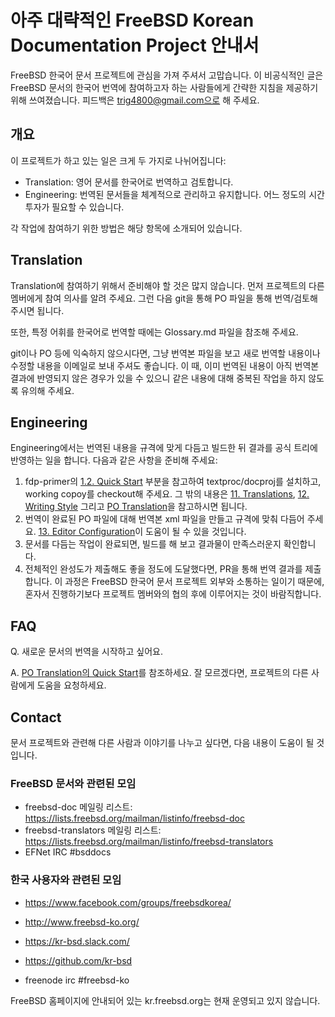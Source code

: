 # 아주 대략적인 FreeBSD Korean Documentation Project 안내서

FreeBSD 한국어 문서 프로젝트에 관심을 가져 주셔서 고맙습니다. 이 비공식적인 글은 FreeBSD 문서의 한국어 번역에 참여하고자 하는 사람들에게 간략한 지침을 제공하기 위해 쓰여졌습니다. 피드백은 trig4800@gmail.com으로 해 주세요.

## 개요

이 프로젝트가 하고 있는 일은 크게 두 가지로 나뉘어집니다:

* Translation: 영어 문서를 한국어로 번역하고 검토합니다.
* Engineering: 번역된 문서들을 체계적으로 관리하고 유지합니다. 어느 정도의 시간 투자가 필요할 수 있습니다.

각 작업에 참여하기 위한 방법은 해당 항목에 소개되어 있습니다.

## Translation

Translation에 참여하기 위해서 준비해야 할 것은 많지 않습니다. 먼저 프로젝트의 다른 멤버에게 참여 의사를 알려 주세요. 그런 다음 git을 통해 PO 파일을 통해 번역/검토해 주시면 됩니다.

또한, 특정 어휘를 한국어로 번역할 때에는 Glossary.md 파일을 참조해 주세요.

git이나 PO 등에 익숙하지 않으시다면, 그냥 번역본 파일을 보고 새로 번역할 내용이나 수정할 내용을 이메일로 보내 주셔도 좋습니다. 이 때, 이미 번역된 내용이 아직 번역본 결과에 반영되지 않은 경우가 있을 수 있으니 같은 내용에 대해 중복된 작업을 하지 않도록 유의해 주세요.

## Engineering

Engineering에서는 번역된 내용을 규격에 맞게 다듬고 빌드한 뒤 결과를 공식 트리에 반영하는 일을 합니다. 다음과 같은 사항을 준비해 주세요:

1. fdp-primer의 [1.2. Quick Start](https://www.freebsd.org/doc/en_US.ISO8859-1/books/fdp-primer/overview-quick-start.html) 부분을 참고하여 textproc/docproj를 설치하고, working copoy를 checkout해 주세요.
그 밖의 내용은 [11. Translations](https://www.freebsd.org/doc/en_US.ISO8859-1/books/fdp-primer/translations.html), [12. Writing Style](https://www.freebsd.org/doc/en_US.ISO8859-1/books/fdp-primer/writing-style.html) 그리고 [PO Translation](http://wonkity.com/~wblock/tmp/translation/po-translations.html)을 참고하시면 됩니다.
2. 번역이 완료된 PO 파일에 대해 번역본 xml 파일을 만들고 규격에 맞춰 다듬어 주세요. [13. Editor Configuration](https://www.freebsd.org/doc/en_US.ISO8859-1/books/fdp-primer/editor-config.html)이 도움이 될 수 있을 것입니다.
3. 문서를 다듬는 작업이 완료되면, 빌드를 해 보고 결과물이 만족스러운지 확인합니다.
4. 전체적인 완성도가 제출해도 좋을 정도에 도달했다면, PR을 통해 번역 결과를 제출합니다. 이 과정은 FreeBSD 한국어 문서 프로젝트 외부와 소통하는 일이기 때문에, 혼자서 진행하기보다 프로젝트 멤버와의 협의 후에 이루어지는 것이 바람직합니다.

## FAQ

Q. 새로운 문서의 번역을 시작하고 싶어요.

A. [PO Translation의 Quick Start](http://wonkity.com/~wblock/tmp/translation/po-translations-quick-start.html)를 참조하세요. 잘 모르겠다면, 프로젝트의 다른 사람에게 도움을 요청하세요.

## Contact

문서 프로젝트와 관련해 다른 사람과 이야기를 나누고 싶다면, 다음 내용이 도움이 될 것입니다.

### FreeBSD 문서와 관련된 모임

* freebsd-doc 메일링 리스트: https://lists.freebsd.org/mailman/listinfo/freebsd-doc
* freebsd-translators 메일링 리스트: https://lists.freebsd.org/mailman/listinfo/freebsd-translators
* EFNet IRC #bsddocs

### 한국 사용자와 관련된 모임

* https://www.facebook.com/groups/freebsdkorea/
* http://www.freebsd-ko.org/
* https://kr-bsd.slack.com/
* https://github.com/kr-bsd

* freenode irc #freebsd-ko

FreeBSD 홈페이지에 안내되어 있는 kr.freebsd.org는 현재 운영되고 있지 않습니다.
